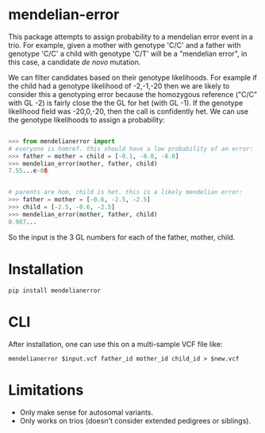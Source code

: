 mendelian-error
===============

This package attempts to assign probability to a mendelian error event in a trio.
For example, given a mother with genotype 'C/C' and a father with genotype 'C/C'
a child with genotype 'C/T' will be a "mendelian error", in this case, a candidate
*de novo* mutation.

We can filter candidates based on their genotype likelihoods. For example if the
child had a genotype likelihood of -2,-1,-20 then we are likely to consider this
a genotyping error because the homozygous reference ("C/C" with GL -2) is fairly
close the the GL for het (with GL -1). If the genotype likelihood field was
-20,0,-20, then the call is confidently het. We can use the genotype likelihoods
to assign a probability:

```Python

>>> from mendelianerror import
# everyone is homref. this should have a low probability of an error:
>>> father = mother = child = [-0.1, -8.0, -8.0]
>>> mendelian_error(mother, father, child)
7.55...e-08


# parents are hom, child is het. this is a likely mendelian error:
>>> father = mother = [-0.6, -2.5, -2.5]
>>> child = [-2.5, -0.6, -2.5]
>>> mendelian_error(mother, father, child)
0.987...

```

So the input is the 3 GL numbers for each of the father, mother, child.

Installation
============

    pip install mendelianerror

CLI
===

After installation, one can use this on a multi-sample VCF file like:
```Shell
mendelianerror $input.vcf father_id mother_id child_id > $new.vcf
```

Limitations
===========

+ Only make sense for autosomal variants.
+ Only works on trios (doesn't consider extended pedigrees or siblings).
